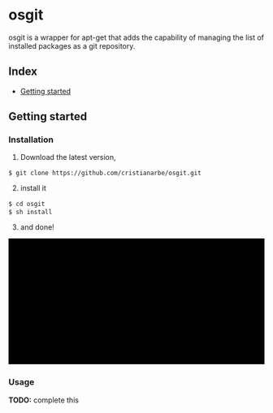 # osgit

osgit is a wrapper for apt-get that adds the capability of managing the list of installed packages as a git repository.

## Index

* [Getting started](#Getting-started)


## Getting started

### Installation

1. Download the latest version,

```
$ git clone https://github.com/cristianarbe/osgit.git
```

2. install it

```
$ cd osgit
$ sh install
```

3. and done!

![img](gifs/installing.gif)

### Usage

**TODO:** complete this
